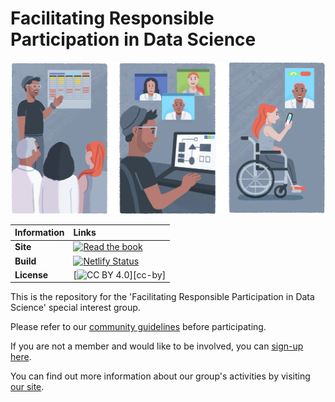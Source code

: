 # Facilitating Responsible Participation in Data Science

![](/docs/img/participatory-design.png)

| Information | Links |
| :--- | :--- |
| **Site** | [![Read the book](https://img.shields.io/badge/read-the%20book-blue.svg)](https://facilitating-responsible-participation.netlify.app)|
| **Build** | [![Netlify Status](https://api.netlify.com/api/v1/badges/af93757b-416f-4014-bcd1-4513b306b8fc/deploy-status)](https://app.netlify.com/sites/facilitating-responsible-participation/deploys)|
| **License** | [![CC BY 4.0][cc-by-shield]][cc-by] |

This is the repository for the 'Facilitating Responsible Participation in Data Science' special interest group.

Please refer to our [community guidelines](/docs/CONTRIBUTING.md) before participating.

If you are not a member and would like to be involved, you can [sign-up here](https://forms.office.com/Pages/ResponsePage.aspx?id=p_SVQ1XklU-Knx-672OE-fR6PcyyBV1JuragBENwKPJUM0gwRTBPTjYxT0VMS0xZTk1XWE83QUQ5TyQlQCN0PWcu).

You can find out more information about our group's activities by visiting [our site]().

[cc-by-shield]: https://img.shields.io/badge/License-CC%20BY%204.0-lightgrey.svg